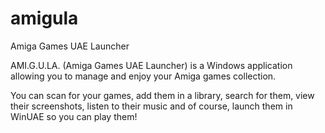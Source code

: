 amigula
=======

Amiga Games UAE Launcher

AMI.G.U.LA. (Amiga Games UAE Launcher) is a Windows application
allowing you to manage and enjoy your Amiga games collection. 

You can scan for your games, add them in a library, search for them, 
view their screenshots, listen to their music and of course, 
launch them in WinUAE so you can play them!
